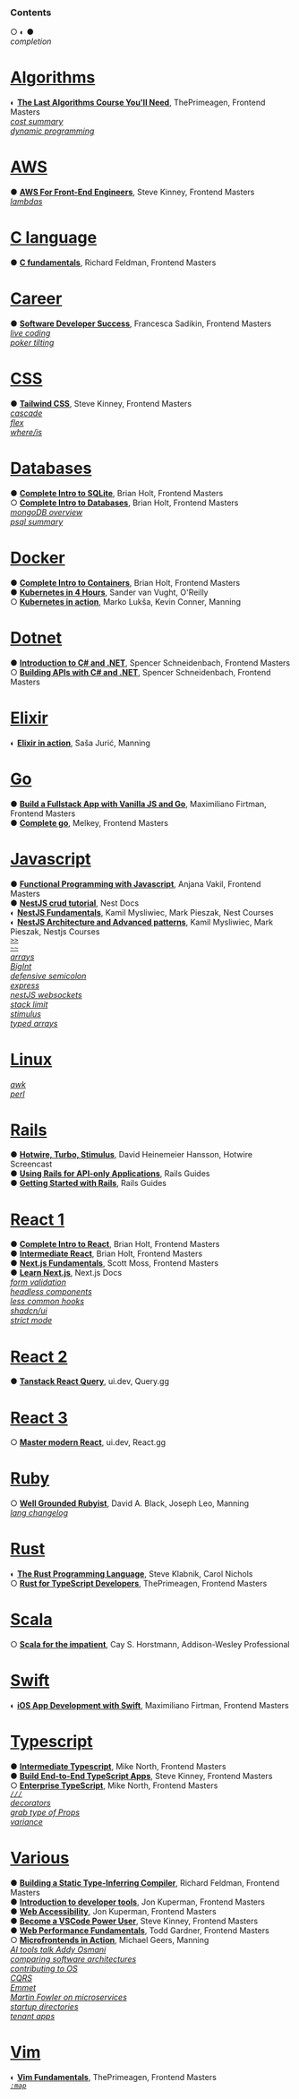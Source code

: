 ### Contents
○ ◐ ●  
*completion*

[Algorithms](./algorithms.md)
===============================
◐ [**The Last Algorithms Course You'll Need**](https://github.com/maciej-ka/learning-notes/blob/main/algorithms.md#the-last-algorithms-course-youll-need), ThePrimeagen, Frontend Masters  
[*cost summary*](https://github.com/maciej-ka/learning-notes/blob/main/algorithms.md#costs-summary)  
[*dynamic programming*](https://github.com/maciej-ka/learning-notes/blob/main/algorithms.md#dynamic-programming)

[AWS](./aws.md)
=================
● [**AWS For Front-End Engineers**](https://github.com/maciej-ka/learning-notes/blob/main/aws.md#aws-for-front-end-engineers), Steve Kinney, Frontend Masters  
[*lambdas*](https://github.com/maciej-ka/learning-notes/blob/main/aws.md#lambdas)

[C language](./c.md)
=================
● [**C fundamentals**](https://github.com/maciej-ka/learning-notes/blob/main/c.md#c-fundamentals), Richard Feldman, Frontend Masters

[Career](./career.md)
=======================
● [**Software Developer Success**](https://github.com/maciej-ka/learning-notes/blob/main/career.md#frontend-masters-software-developer-success), Francesca Sadikin, Frontend Masters  
[*live coding*](https://github.com/maciej-ka/learning-notes/blob/main/career.md#live-coding)  
[*poker tilting*](https://github.com/maciej-ka/learning-notes/blob/main/career.md#how-to-not-tilt-in-poker)

[CSS](./css.md)
=================
● [**Tailwind CSS**](https://github.com/maciej-ka/learning-notes/blob/main/css.md#tailwind-css-frontend-masters), Steve Kinney, Frontend Masters  
[*cascade*](https://github.com/maciej-ka/learning-notes/blob/main/css.md#cascade)  
[*flex*](https://github.com/maciej-ka/learning-notes/blob/main/css.md#-flex-)  
[*where/is*](https://github.com/maciej-ka/learning-notes/blob/main/css.md#keep-specificity-low)

[Databases](./databases.md)
=============================
● [**Complete Intro to SQLite**](https://github.com/maciej-ka/learning-notes/blob/main/databases.md#complete-intro-to-sqlite), Brian Holt, Frontend Masters  
○ [**Complete Intro to Databases**](https://github.com/maciej-ka/learning-notes/blob/main/databases.md#complete-intro-to-databases), Brian Holt, Frontend Masters  
[*mongoDB overview*](https://github.com/maciej-ka/learning-notes/blob/main/databases.md#mongo-overview)  
[*psql summary*](https://github.com/maciej-ka/learning-notes/blob/main/databases.md#psql-summary)

[Docker](./docker.md)
=======================
● [**Complete Intro to Containers**](https://github.com/maciej-ka/learning-notes/blob/main/docker.md#complete-intro-to-containers-v2), Brian Holt, Frontend Masters  
● [**Kubernetes in 4 Hours**](https://github.com/maciej-ka/learning-notes/blob/main/docker.md#kubernetes-in-4-hours), Sander van Vught, O'Reilly  
○ [**Kubernetes in action**](https://github.com/maciej-ka/learning-notes/blob/main/docker.md#kubernetes-in-action), Marko Lukša, Kevin Conner, Manning

[Dotnet](./dotnet.md)
=======================
● [**Introduction to C# and .NET**](https://github.com/maciej-ka/learning-notes/blob/main/dotnet.md#introduction-to-c-and-net-spencer-schneidenbach), Spencer Schneidenbach, Frontend Masters  
○ [**Building APIs with C# and .NET**](https://github.com/maciej-ka/learning-notes/blob/main/dotnet.md#building-apis-with-c-and-net), Spencer Schneidenbach, Frontend Masters

[Elixir](./elixir.md)
=======================
◐ [**Elixir in action**](https://github.com/maciej-ka/learning-notes/blob/main/elixir.md#elixir-in-action), Saša Jurić, Manning

[Go](./go.md)
=============
● [**Build a Fullstack App with Vanilla JS and Go**](https://github.com/maciej-ka/learning-notes/blob/main/go.md#build-a-fullstack-app-with-vanilla-js-and-go), Maximiliano Firtman, Frontend Masters  
● [**Complete go**](https://github.com/maciej-ka/learning-notes/blob/main/go.md#complete-go), Melkey, Frontend Masters

[Javascript](./javascript.md)
===============================
● [**Functional Programming with Javascript**](https://github.com/maciej-ka/learning-notes/blob/main/javascript.md#functional-programming-with-javascript-v2), Anjana Vakil, Frontend Masters  
● [**NestJS crud tutorial**](https://github.com/maciej-ka/learning-notes/blob/main/javascript.md#nestjs-docs-crud), Nest Docs  
◐ [**NestJS Fundamentals**](https://github.com/maciej-ka/learning-notes/blob/main/javascript.md#nestjs-fundamentals), Kamil Mysliwiec, Mark Pieszak, Nest Courses  
◐ [**NestJS Architecture and Advanced patterns**](https://github.com/maciej-ka/learning-notes/blob/main/javascript.md#nestjs-architecture-and-advanced-patterns), Kamil Mysliwiec, Mark Pieszak, Nestjs Courses  
[*`>>`*](https://github.com/maciej-ka/learning-notes/blob/main/javascript.md#-operator)  
[*`~~`*](https://github.com/maciej-ka/learning-notes/blob/main/javascript.md#-operator-1)  
[*arrays*](https://github.com/maciej-ka/learning-notes/blob/main/javascript.md#arrays-in-javascript)  
[*BigInt*](https://github.com/maciej-ka/learning-notes/blob/main/javascript.md#bigint)  
[*defensive semicolon*](https://github.com/maciej-ka/learning-notes/blob/main/javascript.md#defensive-semicolon)  
[*express*](https://github.com/maciej-ka/learning-notes/blob/main/javascript.md#few-notes-on-express)  
[*nestJS websockets*](https://github.com/maciej-ka/learning-notes/blob/main/javascript.md#nestjs-docs-websockets)  
[*stack limit*](https://github.com/maciej-ka/learning-notes/blob/main/javascript.md#stack-limit)  
[*stimulus*](https://github.com/maciej-ka/learning-notes/blob/main/javascript.md#discoveries-from-stimulus)  
[*typed arrays*](https://github.com/maciej-ka/learning-notes/blob/main/javascript.md#typed-arrays)

[Linux](./linux.md)
=====================
[*awk*](https://github.com/maciej-ka/learning-notes/blob/main/linux.md#awk)  
[*perl*](https://github.com/maciej-ka/learning-notes/blob/main/linux.md#perl)

[Rails](./rails.md)
=====================
● [**Hotwire, Turbo, Stimulus**](https://github.com/maciej-ka/learning-notes/blob/main/rails.md#hotwire-screencast), David Heinemeier Hansson, Hotwire Screencast  
● [**Using Rails for API-only Applications**](https://github.com/maciej-ka/learning-notes/blob/main/rails.md#using-rails-for-api-only-applications), Rails Guides  
● [**Getting Started with Rails**](https://github.com/maciej-ka/learning-notes/blob/main/rails.md#getting-started-with-rails), Rails Guides

[React 1](./react1.md)
=====================
● [**Complete Intro to React**](https://github.com/maciej-ka/learning-notes/blob/main/react1.md#complete-intro-to-react), Brian Holt, Frontend Masters  
● [**Intermediate React**](https://github.com/maciej-ka/learning-notes/blob/main/react1.md#intermediate-react-v6), Brian Holt, Frontend Masters  
● [**Next.js Fundamentals**](https://github.com/maciej-ka/learning-notes/blob/main/react1.md#introduction-to-nextjs-v4), Scott Moss, Frontend Masters  
● [**Learn Next.js**](https://github.com/maciej-ka/learning-notes/blob/main/react1.md#learn-nextjs), Next.js Docs  
[*form validation*](https://github.com/maciej-ka/learning-notes/blob/main/react1.md#react-form-validation-libraries)  
[*headless components*](https://github.com/maciej-ka/learning-notes/blob/main/react1.md#headless-component-libraries)  
[*less common hooks*](https://github.com/maciej-ka/learning-notes/blob/main/react1.md#less-common-hooks)  
[*shadcn/ui*](https://github.com/maciej-ka/learning-notes/blob/main/react1.md#shadcnui-setup)  
[*strict mode*](https://github.com/maciej-ka/learning-notes/blob/main/react1.md#strict-mode-1)

[React 2](./react2.md)
=====================
● [**Tanstack React Query**](https://github.com/maciej-ka/learning-notes/blob/main/react2.md#tan-stack-query-react-query), ui.dev, Query.gg

[React 3](./react3.md)
=====================
○ [**Master modern React**](https://github.com/maciej-ka/learning-notes/blob/main/react3.md#reactgg-master-modern-react), ui.dev, React.gg

[Ruby](./ruby.md)
===================
○ [**Well Grounded Rubyist**](https://github.com/maciej-ka/learning-notes/blob/main/ruby.md#well-grounded-rubyist), David A. Black, Joseph Leo, Manning  
[*lang changelog*](https://github.com/maciej-ka/learning-notes/blob/main/ruby.md#ruby-changes)

[Rust](./rust.md)
===================
◐ [**The Rust Programming Language**](https://github.com/maciej-ka/learning-notes/blob/main/rust.md#the-rust-programming-language), Steve Klabnik, Carol Nichols  
○ [**Rust for TypeScript Developers**](https://github.com/maciej-ka/learning-notes/blob/main/rust.md#frontendmasters-rust-for-typescript-devs), ThePrimeagen, Frontend Masters

[Scala](./scala.md/)
======================
○ [**Scala for the impatient**](https://github.com/maciej-ka/learning-notes/blob/main/scala.md), Cay S. Horstmann, Addison-Wesley Professional

[Swift](./swift.md/)
======================
◐ [**iOS App Development with Swift**](https://github.com/maciej-ka/learning-notes/blob/main/swift.md#ios-app-development-with-swift), Maximiliano Firtman, Frontend Masters

[Typescript](./typescript.md)
===============================
● [**Intermediate Typescript**](https://github.com/maciej-ka/learning-notes/blob/main/typescript.md#intermediate-typescript), Mike North, Frontend Masters  
● [**Build End-to-End TypeScript Apps**](https://github.com/maciej-ka/learning-notes/blob/main/typescript.md#build-end-to-end-typescript-apps), Steve Kinney, Frontend Masters  
○ [**Enterprise TypeScript**](https://github.com/maciej-ka/learning-notes/blob/main/typescript.md#enterprise-typescript), Mike North, Frontend Masters  
[*`///`*](https://github.com/maciej-ka/learning-notes/blob/main/typescript.md#triple-slash-directive)  
[*decorators*](https://github.com/maciej-ka/learning-notes/blob/main/typescript.md#decorators-proposal)  
[*grab type of Props*](https://github.com/maciej-ka/learning-notes/blob/main/typescript.md#grab-type-of-properties-in-react)  
[*variance*](https://github.com/maciej-ka/learning-notes/blob/main/typescript.md#variance-notes)

[Various](./various.md)
=========================
● [**Building a Static Type-Inferring Compiler**](https://github.com/maciej-ka/learning-notes/blob/main/various.md#building-a-static-type-inferring-compiler), Richard Feldman, Frontend Masters  
● [**Introduction to developer tools**](https://github.com/maciej-ka/learning-notes/blob/main/various.md#introduction-to-developer-tools-v3), Jon Kuperman, Frontend Masters  
● [**Web Accessibility**](https://github.com/maciej-ka/learning-notes/blob/main/various.md#web-accessibility-v3), Jon Kuperman, Frontend Masters  
● [**Become a VSCode Power User**](https://github.com/maciej-ka/learning-notes/blob/main/various.md#become-a-vscode-power-user), Steve Kinney, Frontend Masters  
● [**Web Performance Fundamentals**](https://github.com/maciej-ka/learning-notes/blob/main/various.md#fudamentals-of-web-performance), Todd Gardner, Frontend Masters  
○ [**Microfrontends in Action**](https://github.com/maciej-ka/learning-notes/blob/main/various.md#microfrontends-1), Michael Geers, Manning  
[*AI tools talk Addy Osmani*](https://github.com/maciej-ka/learning-notes/blob/main/various.md#ai-tools)  
[*comparing software architectures*](https://github.com/maciej-ka/learning-notes/blob/main/various.md#comparing-software-architectures)  
[*contributing to OS*](https://github.com/maciej-ka/learning-notes/blob/main/various.md#how-to-contribute-to-open-source-nextjs)  
[*CQRS*](https://github.com/maciej-ka/learning-notes/blob/main/various.md#cqrs-command-query-responsibility-segregation)  
[*Emmet*](https://github.com/maciej-ka/learning-notes/blob/main/various.md#emmet)  
[*Martin Fowler on microservices*](https://github.com/maciej-ka/learning-notes/blob/main/various.md#martin-fowler-microservices)  
[*startup directories*](https://github.com/maciej-ka/learning-notes/blob/main/various.md#startup-directories)  
[*tenant apps*](https://github.com/maciej-ka/learning-notes/blob/main/various.md#tenant)

[Vim](./vim.md)
=================
◐ [**Vim Fundamentals**](https://github.com/maciej-ka/learning-notes/blob/main/vim.md#vim-fundamentals), ThePrimeagen, Frontend Masters  
[*`:map`*](https://github.com/maciej-ka/learning-notes/blob/main/vim.md#show-all-mappings-starting-with-t)
